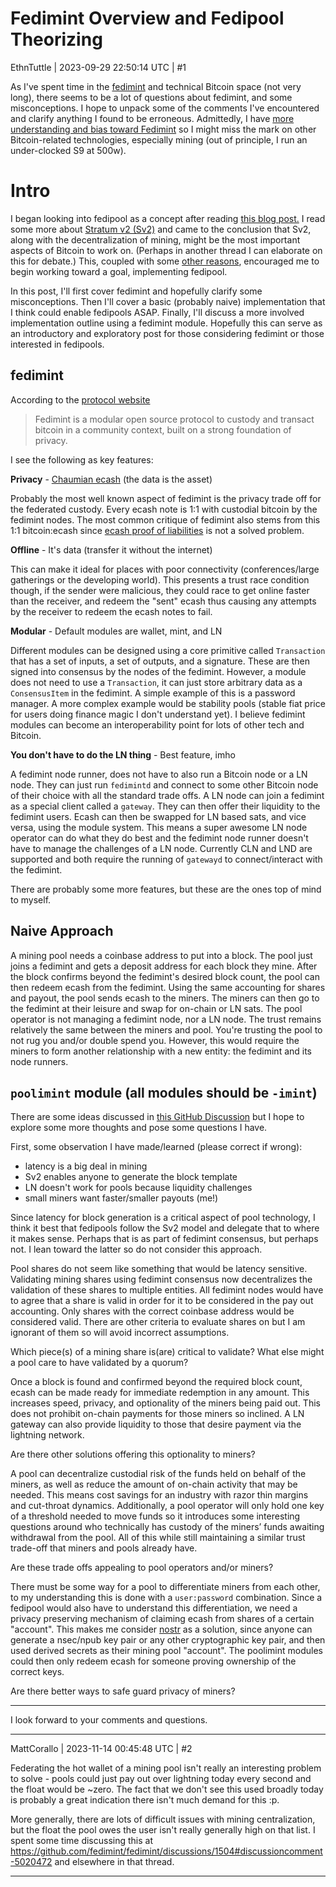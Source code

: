 # Fedimint Overview and Fedipool Theorizing

EthnTuttle | 2023-09-29 22:50:14 UTC | #1

As I've spent time in the [fedimint](https://github.com/fedimint) and technical Bitcoin space (not very long), there seems to be a lot of questions about fedimint, and some misconceptions. I hope to unpack some of the comments I've encountered and clarify anything I found to be erroneous. Admittedly, I have [more understanding and bias toward Fedimint](https://opensats.org/blog/bitcoin-and-nostr-grants-august-2023#fedimint-modules-and-resources) so I might miss the mark on other Bitcoin-related technologies, especially mining (out of principle, I run an under-clocked S9 at 500w). 

# Intro

I began looking into fedipool as a concept after reading [this blog post.](https://www.discreetlog.com/fedipool/) I read some more about [Stratum v2 (Sv2)](https://github.com/stratum-mining) and came to the conclusion that Sv2, along with the decentralization of mining, might be the most important aspects of Bitcoin to work on. (Perhaps in another thread I can elaborate on this for debate.) This, coupled with some [other reasons](https://yakihonne.com/article/naddr1qqxnzd3exvenzvpj8q6rjd3jqgs9ajvxw0lwe25ntjq52qtfygf9ngh3xf35u7y35rzn0h9k8meulvgrqsqqqa283uvvyw), encouraged me to begin working toward a goal, implementing fedipool. 

In this post, I'll first cover fedimint and hopefully clarify some misconceptions. Then I'll cover a basic (probably naive) implementation that I think could enable fedipools ASAP. Finally, I'll discuss a more involved implementation outline using a fedimint module. Hopefully this can serve as an introductory and exploratory post for those considering fedimint or those interested in fedipools.

## fedimint

According to the [protocol website](https://fedimint.org/docs/intro)

> Fedimint is a modular open source protocol to custody and transact bitcoin in a community context, built on a strong foundation of privacy.

I see the following as key features:

**Privacy** - [Chaumian ecash](https://en.wikipedia.org/wiki/Ecash) (the data is the asset)

Probably the most well known aspect of fedimint is the privacy trade off for the federated custody. Every ecash note is 1:1 with custodial bitcoin by the fedimint nodes. The most common critique of fedimint also stems from this 1:1 bitcoin:ecash since [ecash proof of liabilities](https://gist.github.com/callebtc/ed5228d1d8cbaade0104db5d1cf63939) is not a solved problem.

**Offline** - It's data (transfer it without the internet)

This can make it ideal for places with poor connectivity (conferences/large gatherings or the developing world). This presents a trust race condition though, if the sender were malicious, they could race to get online faster than the receiver, and redeem the "sent" ecash thus causing any attempts by the receiver to redeem the ecash notes to fail.

**Modular** - Default modules are wallet, mint, and LN

Different modules can be designed using a core primitive called `Transaction` that has a set of inputs, a set of outputs, and a signature. These are then signed into consensus by the nodes of the fedimint. However, a module does not need to use a `Transaction`, it can just store arbitrary data as a `ConsensusItem` in the fedimint. A simple example of this is a password manager. A more complex example would be stability pools (stable fiat price for users doing finance magic I don't understand yet). I believe fedimint modules can become an interoperability point for lots of other tech and Bitcoin.

**You don't have to do the LN thing** - Best feature, imho

A fedimint node runner, does not have to also run a Bitcoin node or a LN node. They can just run `fedimintd` and connect to some other Bitcoin node of their choice with all the standard trade offs. A LN node can join a fedimint as a special client called a `gateway`. They can then offer their liquidity to the fedimint users. Ecash can then be swapped for LN based sats, and vice versa, using the module system. This means a super awesome LN node operator can do what they do best and the fedimint node runner doesn't have to manage the challenges of a LN node. Currently CLN and LND are supported and both require the running of `gatewayd` to connect/interact with the fedimint.

There are probably some more features, but these are the ones top of mind to myself.

## Naive Approach

A mining pool needs a coinbase address to put into a block. The pool just joins a fedimint and gets a deposit address for each block they mine. After the block confirms beyond the fedimint's desired block count, the pool can then redeem ecash from the fedimint. Using the same accounting for shares and payout, the pool sends ecash to the miners. The miners can then go to the fedimint at their leisure and swap for on-chain or LN sats. The pool operator is not managing a fedimint node, nor a LN node. The trust remains relatively the same between the miners and pool. You're trusting the pool to not rug you and/or double spend you. However, this would require the miners to form another relationship with a new entity: the fedimint and its node runners.

## `poolimint` module (all modules should be `-imint`)

There are some ideas discussed in [this GitHub Discussion](https://github.com/fedimint/fedimint/discussions/1504) but I hope to explore some more thoughts and pose some questions I have.

First, some observation I have made/learned (please correct if wrong):

- latency is a big deal in mining
- Sv2 enables anyone to generate the block template
- LN doesn't work for pools because liquidity challenges
- small miners want faster/smaller payouts (me!)

Since latency for block generation is a critical aspect of pool technology, I think it best that fedipools follow the Sv2 model and delegate that to where it makes sense. Perhaps that is as part of fedimint consensus, but perhaps not. I lean toward the latter so do not consider this approach.

Pool shares do not seem like something that would be latency sensitive. Validating mining shares using fedimint consensus now decentralizes the validation of these shares to multiple entities. All fedimint nodes would have to agree that a share is valid in order for it to be considered in the pay out accounting. Only shares with the correct coinbase address would be considered valid. There are other criteria to evaluate shares on but I am ignorant of them so will avoid incorrect assumptions. 

Which piece(s) of a mining share is(are) critical to validate? What else might a pool care to have validated by a quorum?

Once a block is found and confirmed beyond the required block count, ecash can be made ready for immediate redemption in any amount. This increases speed, privacy, and optionality of the miners being paid out. This does not prohibit on-chain payments for those miners so inclined. A LN gateway can also provide liquidity to those that desire payment via the lightning network. 

Are there other solutions offering this optionality to miners?

A pool can decentralize custodial risk of the funds held on behalf of the miners, as well as reduce the amount of on-chain activity that may be needed. This means cost savings for an industry with razor thin margins and cut-throat dynamics. Additionally, a pool operator will only hold one key of a threshold needed to move funds so it introduces some interesting questions around who technically has custody of the miners’ funds awaiting withdrawal from the pool. All of this while still maintaining a similar trust trade-off that miners and pools already have. 

Are these trade offs appealing to pool operators and/or miners?

There must be some way for a pool to differentiate miners from each other, to my understanding this is done with a `user:password` combination. Since a fedipool would also have to understand this differentiation, we need a privacy preserving mechanism of claiming ecash from shares of a certain "account". This makes me consider [nostr](https://nostr.com/) as a solution, since anyone can generate a nsec/npub key pair or any other cryptographic key pair, and then used derived secrets as their mining pool "account". The poolimint modules could then only redeem ecash for someone proving ownership of the correct keys. 

Are there better ways to safe guard privacy of miners? 

--------

I look forward to your comments and questions.

-------------------------

MattCorallo | 2023-11-14 00:45:48 UTC | #2

Federating the hot wallet of a mining pool isn't really an interesting problem to solve - pools could just pay out over lightning today every second and the float would be ~zero. The fact that we don't see this used broadly today is probably a great indication there isn't much demand for this :p.

More generally, there are lots of difficult issues with mining centralization, but the float the pool owes the user isn't really generally high on that list. I spent some time discussing this at https://github.com/fedimint/fedimint/discussions/1504#discussioncomment-5020472 and elsewhere in that thread.

-------------------------

